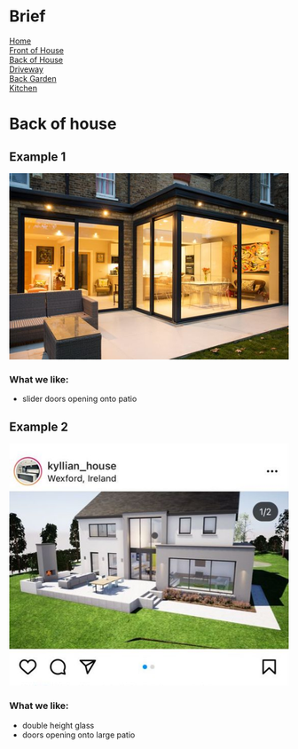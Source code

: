 
# Brief
[Home](brief.md) <br/>
[Front of House](front.md) <br/>
[Back of House](back.md) <br/>
[Driveway](driveway.md) <br/>
[Back Garden](garden.md) <br/>
[Kitchen](kitchen.md) <br/>

# Back of house 

## Example 1
![House 1](images/back/1.jpeg "1")

### What we like:
- slider doors opening onto patio

## Example 2
![House 2](images/back/3.jpeg "2")

### What we like:
- double height glass
- doors opening onto large patio
